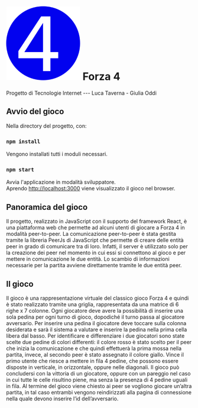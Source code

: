 # <img src="./public/connect4.PNG" alt="connect4" width="200"/> Forza 4

Progetto di Tecnologie Internet --- Luca Taverna - Giulia Oddi

## Avvio del gioco

Nella directory del progetto, con:

### `npm install`

Vengono installati tutti i moduli necessari.

### `npm start`

Avvia l'applicazione in modalità sviluppatore.\
Aprendo [http://localhost:3000](http://localhost:3000) viene visualizzato il gioco nel browser.

## Panoramica del gioco

Il progetto, realizzato in JavaScript con il supporto del framework React, è una piattaforma
web che permette ad alcuni utenti di giocare a Forza 4 in modalità peer-to-peer.
La comunicazione peer-to-peer è stata gestita tramite la libreria PeerJs di JavaScript che
permette di creare delle entità peer in grado di comunicare tra di loro. Infatti, il server è
utilizzato solo per la creazione dei peer nel momento in cui essi si connettono al gioco e per
mettere in comunicazione le due entità. Lo scambio di informazioni necessarie per la
partita avviene direttamente tramite le due entità peer.

## Il gioco

Il gioco è una rappresentazione virtuale del classico gioco Forza 4 e quindi è stato realizzato
tramite una griglia, rappresentata da una matrice di 6 righe x 7 colonne. Ogni giocatore
deve avere la possibilità di inserire una sola pedina per ogni turno di gioco, dopodiché il
turno passa al giocatore avversario. Per inserire una pedina il giocatore deve toccare sulla
colonna desiderata e sarà il sistema a valutare e inserire la pedina nella prima cella libera
dal basso.
Per identificare e differenziare i due giocatori sono state scelte due pedine di colori
differenti: il colore rosso è stato scelto per il peer che inizia la comunicazione e che quindi
effettuerà la prima mossa nella partita, invece, al secondo peer è stato assegnato il colore
giallo. Vince il primo utente che riesce a mettere in fila 4 pedine, che possono essere
disposte in verticale, in orizzontale, oppure nelle diagonali.
Il gioco può concludersi con la vittoria di un giocatore, oppure con un pareggio nel caso in
cui tutte le celle risultino piene, ma senza la presenza di 4 pedine uguali in fila. Al termine
del gioco viene chiesto ai peer se vogliono giocare un’altra partita, in tal caso entrambi
vengono reindirizzati alla pagina di connessione nella quale devono inserire l’id
dell’avversario.

